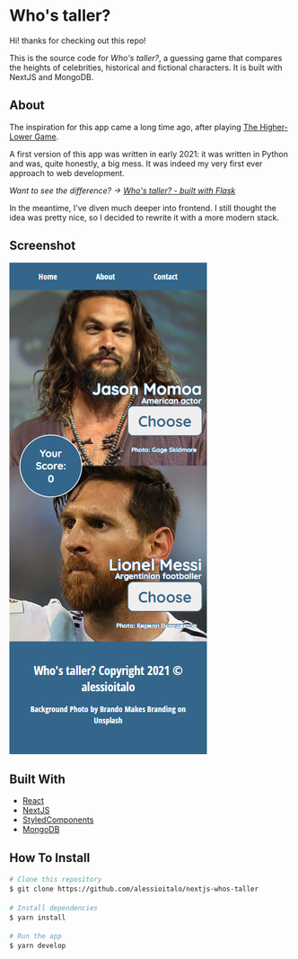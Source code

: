 # Who's taller?

Hi! thanks for checking out this repo!

This is the source code for <em>Who's taller?</em>, a guessing game that compares the heights of celebrities, historical and fictional characters. It is built with NextJS and MongoDB.

## About

The inspiration for this app came a long time ago, after playing [The Higher-Lower Game](http://www.higherlowergame.com/).

A first version of this app was written in early 2021: it was written in Python and was, quite honestly, a big mess. It was indeed my very first ever approach to web development.

*Want to see the difference? -> [Who's taller? - built with Flask](https://whostaller.herokuapp.com/)*

In the meantime, I've diven much deeper into frontend. I still thought the idea was pretty nice, so I decided to rewrite it with a more modern stack.

## Screenshot

![](./screenshot.png)

## Built With

- [React](https://reactjs.org/)
- [NextJS](https://nextjs.org/)
- [StyledComponents](https://styled-components.com/)
- [MongoDB](https://www.mongodb.com/)

## How To Install

```bash
# Clone this repository
$ git clone https://github.com/alessioitalo/nextjs-whos-taller

# Install dependencies
$ yarn install

# Run the app
$ yarn develop
```

